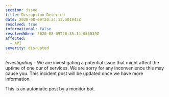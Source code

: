 ```yaml
---
section: issue
title: Disruption Detected
date: 2020-08-09T20:34:13.501943Z
resolved: true
informational: false
resolvedWhen: 2020-08-09T20:35:14.055539Z
affected:
  - API
severity: disrupted
---
```

*Investigating* - We are investigating a potential issue that might affect the uptime of one our of services. We are sorry for any inconvenience this may cause you. This incident post will be updated once we have more information.

This is an automatic post by a monitor bot.
        